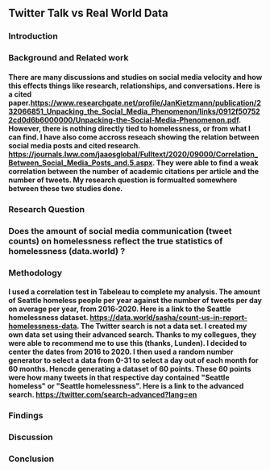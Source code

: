 ## Twitter Talk vs Real World Data

### Introduction
#### 

### Background and Related work
#### There are many discussions and studies on social media velocity and how this effects things like research, relationships, and conversations. Here is a cited paper.https://www.researchgate.net/profile/JanKietzmann/publication/232066851_Unpacking_the_Social_Media_Phenomenon/links/0912f507522cd0d6b6000000/Unpacking-the-Social-Media-Phenomenon.pdf. However, there is nothing directly tied to homelessness, or from what I can find. I have also come accross reseach showing the relation between social media posts and cited research. https://journals.lww.com/jaaosglobal/Fulltext/2020/09000/Correlation_Between_Social_Media_Posts_and.5.aspx. They were able to find a weak correlation between the number of academic citations per article and the number of tweets. My research question is formualted somewhere between these two studies done. 


### Research Question
### Does the amount of social media communication (tweet counts) on homelessness reflect the true statistics of homelessness (data.world) ? 

### Methodology
#### I used a correlation test in Tabeleau to complete my analysis. The amount of Seattle homeless people per year against the number of tweets per day on average per year, from 2016-2020. Here is a link to the Seattle homelessness dataset. https://data.world/sasha/count-us-in-report-homelessness-data. The Twitter search is not a data set. I created my own data set using their advanced search. Thanks to my collegues, they were able to recommend me to use this (thanks, Lunden). I decided to center the dates from 2016 to 2020. I then used a random number generator to select a data from 0-31 to select a day out of each month for 60 months. Hencde generating a dataset of 60 points. These 60 points were how many tweets in that respective day contained "Seattle homeless" or "Seattle homelessness".  Here is a link to the advanced search. https://twitter.com/search-advanced?lang=en

### Findings


### Discussion


### Conclusion
